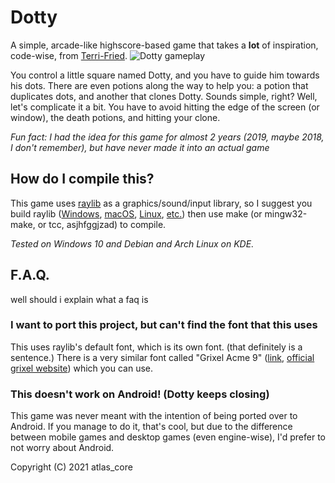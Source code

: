# Dotty
A simple, arcade-like highscore-based game that takes a **lot** of inspiration, code-wise, from [Terri-Fried](https://github.com/PolyMarsDev/Terri-Fried/).
![Dotty gameplay](https://raw.githubusercontent.com/AtlasC0R3/dotty/main/gameplay.gif)

You control a little square named Dotty, and you have to guide him towards his dots. 
There are even potions along the way to help you: a potion that duplicates dots, and another that clones Dotty.
Sounds simple, right? Well, let's complicate it a bit.
You have to avoid hitting the edge of the screen (or window), the death potions, and hitting your clone.

*Fun fact: I had the idea for this game for almost 2 years (2019, maybe 2018, I don't remember), but have never made it into an actual game*

## How do I compile this?
This game uses [raylib](https://www.raylib.com/) as a graphics/sound/input library, so I suggest you build raylib 
([Windows](https://github.com/raysan5/raylib/wiki/Working-on-Windows), [macOS](https://github.com/raysan5/raylib/wiki/Working-on-macOS), [Linux](https://github.com/raysan5/raylib/wiki/Working-on-GNU-Linux), [etc.](https://github.com/raysan5/raylib/wiki))
then use make (or mingw32-make, or tcc, asjhfggjzad) to compile.

*Tested on Windows 10 and Debian and Arch Linux on KDE.*

## F.A.Q.
well should i explain what a faq is

### I want to port this project, but can't find the font that this uses
This uses raylib's default font, which is its own font. (that definitely is a sentence.) There is a very similar font called "Grixel Acme 9" ([link](https://www.dafont.com/grixel-acme-9.font), [official grixel website](https://www.grixel.gr/)) which you can use.

### This doesn't work on Android! (Dotty keeps closing)
This game was never meant with the intention of being ported over to Android. If you manage to do it, that's cool, but due to the difference between mobile games and desktop games (even engine-wise), I'd prefer to not worry about Android.



Copyright (C) 2021 atlas_core
